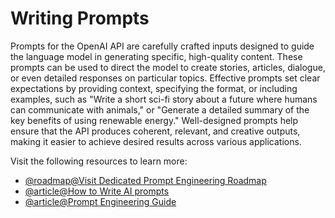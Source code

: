 # Writing Prompts

Prompts for the OpenAI API are carefully crafted inputs designed to guide the language model in generating specific, high-quality content. These prompts can be used to direct the model to create stories, articles, dialogue, or even detailed responses on particular topics. Effective prompts set clear expectations by providing context, specifying the format, or including examples, such as "Write a short sci-fi story about a future where humans can communicate with animals," or "Generate a detailed summary of the key benefits of using renewable energy." Well-designed prompts help ensure that the API produces coherent, relevant, and creative outputs, making it easier to achieve desired results across various applications.

Visit the following resources to learn more:

- [@roadmap@Visit Dedicated Prompt Engineering Roadmap](https://roadmap.sh/prompt-engineering)
- [@article@How to Write AI prompts](https://www.descript.com/blog/article/how-to-write-ai-prompts)
- [@article@Prompt Engineering Guide](https://www.promptingguide.ai/)